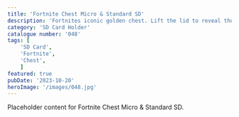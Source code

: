 ```yaml
---
title: 'Fortnite Chest Micro & Standard SD'
description: 'Fortnites iconic golden chest. Lift the lid to reveal the loot inside. Stores 8 micro SD & 8 standard SD cards'
category: 'SD Card Holder'
catalogue number: '048'
tags: [
    'SD Card', 
    'Fortnite',
    'Chest', 
    ]
featured: true
pubDate: '2023-10-20'
heroImage: '/images/048.jpg'
---
```


Placeholder content for Fortnite Chest Micro & Standard SD.